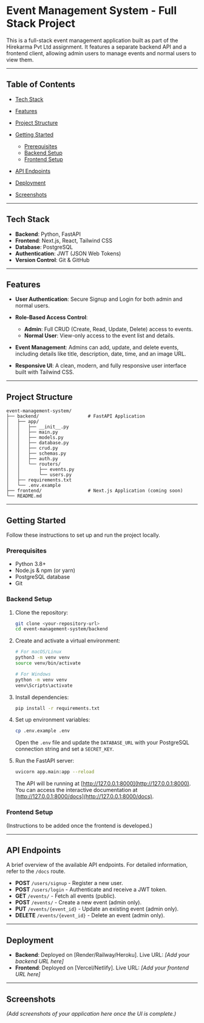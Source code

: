 # Event Management System - Full Stack Project

This is a full-stack event management application built as part of the Hirekarma Pvt Ltd assignment. It features a separate backend API and a frontend client, allowing admin users to manage events and normal users to view them.

---

## Table of Contents

* [Tech Stack](#tech-stack)
* [Features](#features)
* [Project Structure](#project-structure)
* [Getting Started](#getting-started)

  * [Prerequisites](#prerequisites)
  * [Backend Setup](#backend-setup)
  * [Frontend Setup](#frontend-setup)
* [API Endpoints](#api-endpoints)
* [Deployment](#deployment)
* [Screenshots](#screenshots)

---

## Tech Stack

* **Backend**: Python, FastAPI
* **Frontend**: Next.js, React, Tailwind CSS
* **Database**: PostgreSQL
* **Authentication**: JWT (JSON Web Tokens)
* **Version Control**: Git & GitHub

---

## Features

* **User Authentication**: Secure Signup and Login for both admin and normal users.
* **Role-Based Access Control**:

  * **Admin**: Full CRUD (Create, Read, Update, Delete) access to events.
  * **Normal User**: View-only access to the event list and details.
* **Event Management**: Admins can add, update, and delete events, including details like title, description, date, time, and an image URL.
* **Responsive UI**: A clean, modern, and fully responsive user interface built with Tailwind CSS.

---

## Project Structure

```
event-management-system/
├── backend/                  # FastAPI Application
│   ├── app/
│   │   ├── __init__.py
│   │   ├── main.py
│   │   ├── models.py
│   │   ├── database.py
│   │   ├── crud.py
│   │   ├── schemas.py
│   │   ├── auth.py
│   │   └── routers/
│   │       ├── events.py
│   │       └── users.py
│   ├── requirements.txt
│   └── .env.example
├── frontend/                 # Next.js Application (coming soon)
└── README.md
```

---

## Getting Started

Follow these instructions to set up and run the project locally.

### Prerequisites

* Python 3.8+
* Node.js & npm (or yarn)
* PostgreSQL database
* Git

### Backend Setup

1. Clone the repository:

   ```bash
   git clone <your-repository-url>
   cd event-management-system/backend
   ```

2. Create and activate a virtual environment:

   ```bash
   # For macOS/Linux
   python3 -m venv venv
   source venv/bin/activate

   # For Windows
   python -m venv venv
   venv\Scripts\activate
   ```

3. Install dependencies:

   ```bash
   pip install -r requirements.txt
   ```

4. Set up environment variables:

   ```bash
   cp .env.example .env
   ```

   Open the `.env` file and update the `DATABASE_URL` with your PostgreSQL connection string and set a `SECRET_KEY`.

5. Run the FastAPI server:

   ```bash
   uvicorn app.main:app --reload
   ```

   The API will be running at [http://127.0.0.1:8000](http://127.0.0.1:8000). You can access the interactive documentation at [http://127.0.0.1:8000/docs](http://127.0.0.1:8000/docs).

### Frontend Setup

(Instructions to be added once the frontend is developed.)

---

## API Endpoints

A brief overview of the available API endpoints. For detailed information, refer to the `/docs` route.

* **POST** `/users/signup` - Register a new user.
* **POST** `/users/login` - Authenticate and receive a JWT token.
* **GET** `/events/` - Fetch all events (public).
* **POST** `/events/` - Create a new event (admin only).
* **PUT** `/events/{event_id}` - Update an existing event (admin only).
* **DELETE** `/events/{event_id}` - Delete an event (admin only).

---

## Deployment

* **Backend**: Deployed on \[Render/Railway/Heroku]. Live URL: *\[Add your backend URL here]*
* **Frontend**: Deployed on \[Vercel/Netlify]. Live URL: *\[Add your frontend URL here]*

---

## Screenshots

*(Add screenshots of your application here once the UI is complete.)*
